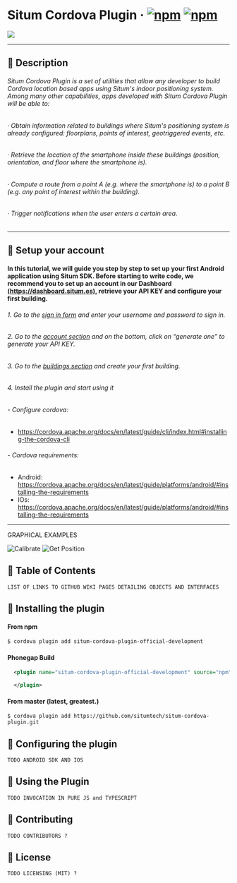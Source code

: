 # Situm Cordova Plugin &middot; [![npm](https://img.shields.io/npm/dm/situm-cordova-plugin-official-development.svg)]() [![npm](https://img.shields.io/npm/v/situm-cordova-plugin-official-development.svg)]()

[![](https://situm.es/assets/svg/logo-situm.svg)](https://www.situm.es)

---

## :large_blue_diamond: Description

###### Situm Cordova Plugin is a set of utilities that allow any developer to build Cordova location based apps using Situm's indoor positioning system. Among many other capabilities, apps developed with Situm Cordova Plugin will be able to:

###### · Obtain information related to buildings where Situm's positioning system is already configured: floorplans, points of interest, geotriggered events, etc.

###### · Retrieve the location of the smartphone inside these buildings (position, orientation, and floor where the smartphone is).

###### · Compute a route from a point A (e.g. where the smartphone is) to a point B (e.g. any point of interest within the building).

###### · Trigger notifications when the user enters a certain area.

---

## :large_blue_diamond: Setup your account

#### In this tutorial, we will guide you step by step to set up your first Android application using Situm SDK. Before starting to write code, we recommend you to set up an account in our Dashboard (https://dashboard.situm.es), retrieve your API KEY and configure your first building.

###### 1. Go to the [sign in form](http://dashboard.situm.es/accounts/register) and enter your username and password to sign in.

###### 2. Go to the [account section](https://dashboard.situm.es/accounts/profile) and on the bottom, click on “generate one” to generate your API KEY.

###### 3. Go to the [buildings section](http://dashboard.situm.es/buildings) and create your first building.

###### 4. Install the plugin and start using it

###### - Configure cordova:

* https://cordova.apache.org/docs/en/latest/guide/cli/index.html#installing-the-cordova-cli

###### - Cordova requirements:

* Android: https://cordova.apache.org/docs/en/latest/guide/platforms/android/#installing-the-requirements
* IOs: https://cordova.apache.org/docs/en/latest/guide/platforms/android/#installing-the-requirements

---

GRAPHICAL EXAMPLES

![Calibrate](https://lh3.googleusercontent.com/9I_c7xPt12V8PZwCt7bfsor8sS3vWOro1Sht30Pw9VFLLybcD0hMZ3ELGF-WmYcrrw=h900-rw) ![Get Position](https://lh3.googleusercontent.com/1ukNJOgV8D4QXsgZFAb8SOOuB2g5K4MGFHpopRk-GAfnYa41TB2NkOYgdcpdIwSG6xY=h900-rw)

## :large_blue_diamond: Table of Contents

```
LIST OF LINKS TO GITHUB WIKI PAGES DETAILING OBJECTS AND INTERFACES
```

## :large_blue_diamond: Installing the plugin

#### From npm

```bash
$ cordova plugin add situm-cordova-plugin-official-development
```

#### Phonegap Build

```xml
  <plugin name="situm-cordova-plugin-official-development" source="npm">

  </plugin>
```

#### From master (latest, greatest.)

```
$ cordova plugin add https://github.com/situmtech/situm-cordova-plugin.git
```

## :large_blue_diamond: Configuring the plugin

```
TODO ANDROID SDK AND IOS
```

## :large_blue_diamond: Using the Plugin

```
TODO INVOCATION IN PURE JS and TYPESCRIPT
```

## :large_blue_diamond: Contributing

```
TODO CONTRIBUTORS ?
```

## :large_blue_diamond: License

```
TODO LICENSING (MIT) ?
```
